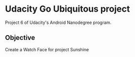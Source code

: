Udacity Go Ubiquitous project
===================================

Project 6 of Udacity's Android Nanodegree program.


Objective
--------------
Create a Watch Face for project Sunshine

